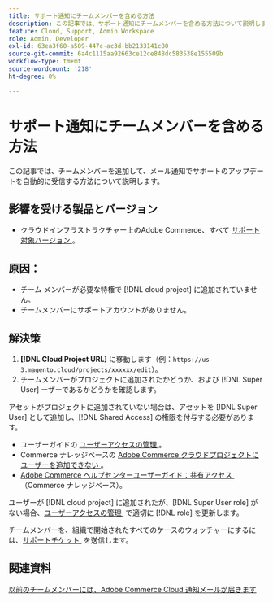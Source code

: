 ```yaml
---
title: サポート通知にチームメンバーを含める方法
description: この記事では、サポート通知にチームメンバーを含める方法について説明します。
feature: Cloud, Support, Admin Workspace
role: Admin, Developer
exl-id: 63ea3f60-a509-447c-ac3d-bb2133141c80
source-git-commit: 6a4c1115aa92663ce12ce848dc583538e155509b
workflow-type: tm+mt
source-wordcount: '218'
ht-degree: 0%

---
```


# サポート通知にチームメンバーを含める方法

この記事では、チームメンバーを追加して、メール通知でサポートのアップデートを自動的に受信する方法について説明します。

## 影響を受ける製品とバージョン

* クラウドインフラストラクチャー上のAdobe Commerce、すべて [&#x200B; サポート対象バージョン &#x200B;](https://www.adobe.com/content/dam/cc/en/legal/terms/enterprise/pdfs/Adobe-Commerce-Software-Lifecycle-Policy.pdf)。

## 原因：

* チーム メンバーが必要な特権で [!DNL cloud project] に追加されていません。
* チームメンバーにサポートアカウントがありません。

## 解決策

1. **[!DNL Cloud Project URL]** に移動します（例：`https://us-3.magento.cloud/projects/xxxxxx/edit`）。
1. チームメンバーがプロジェクトに追加されたかどうか、および [!DNL Super User] ーザーであるかどうかを確認します。

アセットがプロジェクトに追加されていない場合は、アセットを [!DNL Super User] として追加し、[!DNL Shared Access] の権限を付与する必要があります。

* ユーザーガイドの [&#x200B; ユーザーアクセスの管理 &#x200B;](https://experienceleague.adobe.com/docs/commerce-cloud-service/user-guide/project/user-access.html?lang=ja)。
* Commerce ナレッジベースの [Adobe Commerce クラウドプロジェクトにユーザーを追加できない &#x200B;](https://experienceleague.adobe.com/docs/commerce-knowledge-base/kb/troubleshooting/miscellaneous/unable-add-user-adobe-commerce-cloud-project.html?lang=ja)。
* [Adobe Commerce ヘルプセンターユーザーガイド：共有アクセス &#x200B;](https://experienceleague.adobe.com/docs/commerce-knowledge-base/kb/help-center-guide/magento-help-center-user-guide.html?lang=ja#shared-access) （Commerce ナレッジベース）。

ユーザーが [!DNL cloud project] に追加されたが、[!DNL Super User role] がない場合、[&#x200B; ユーザーアクセスの管理 &#x200B;](https://experienceleague.adobe.com/docs/commerce-cloud-service/user-guide/project/user-access.html?lang=ja) で適切に [!DNL role] を更新します。

チームメンバーを、組織で開始されたすべてのケースのウォッチャーにするには、[&#x200B; サポートチケット &#x200B;](https://experienceleague.adobe.com/home?lang=ja&support-tab=home#support) を送信します。

## 関連資料

[&#x200B; 以前のチームメンバーには、Adobe Commerce Cloud 通知メールが届きます &#x200B;](https://experienceleague.adobe.com/docs/commerce-knowledge-base/kb/troubleshooting/miscellaneous/former-teammembers-receive-cloud-notification-emails.html?lang=ja)
